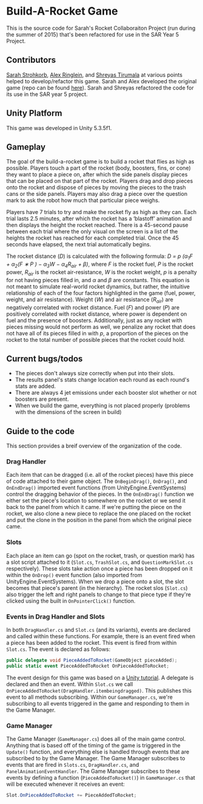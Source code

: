 # Build-A-Rocket Game

This is the source code for Sarah's Rocket Collaboraiton Project (run during the summer of 2015) that's been refactored for use in the SAR Year 5 Project. 

## Contributors

[Sarah Strohkorb](mailto:sarah.strohkorb@yale.edu), [Alex Ringlein](mailto:alexander.ringlein@yale.edu), and [Shreyas Tirumala](mailto:shreyas.tirumala@yale.edu) at various points helped to develop/refactor this game. Sarah and Alex developed the original game (repo can be found [here](https://github.com/sstrohkorb/rocketgame_v01)). Sarah and Shreyas refactored the code for its use in the SAR year 5 project. 

## Unity Platform

This game was developed in Unity 5.3.5f1. 

## Gameplay

The goal of the build-a-rocket game is to build a rocket that flies as high as possible. Players touch a part of the rocket (body, boosters, fins, or cone) they want to place a piece on, after which the side panels display pieces that can be placed on that part of the rocket. Players drag and drop pieces onto the rocket and dispose of pieces by moving the pieces to the trash cans or the side panels. Players may also drag a piece over the question mark to ask the robot how much that particular piece weighs.

Players have 7 trials to try and make the rocket fly as high as they can. Each trial lasts 2.5 minutes, after which the rocket has a ‘blastoff’ animation and then displays the height the rocket reached. There is a 45-second pause between each trial where the only visual on the screen is a list of the heights the rocket has reached for each completed trial. Once the 45 seconds have elapsed, the next trial automatically begins.

The rocket distance (*D*) is calculated with the following formula: *D = p (α<sub>1</sub>F + α<sub>2</sub>(F ∗ P ) − α<sub>3</sub>W − α<sub>4</sub>R<sub>air</sub> + β)*, where *F* is the rocket fuel, *P* is the rocket power, *R<sub>air</sub>* is the rocket air-resistance, *W* is the rocket weight, *p* is a penalty for not having pieces filled in, and *α* and *β* are constants. This equation is not meant to simulate real-world rocket dynamics, but rather, the intuitive relationship of each of the four factors highlighted in the game (fuel, power, weight, and air resistance). Weight (*W*) and air resistance (*R<sub>air</sub>*) are negatively correlated with rocket distance. Fuel (*F*) and power (*P*) are positively correlated with rocket distance, where power is dependent on fuel and the presence of boosters. Additionally, just as any rocket with pieces missing would not perform as well, we penalize any rocket that does not have all of its pieces filled in with *p*, a proportion of the pieces on the rocket to the total number of possible pieces that the rocket could hold.

## Current bugs/todos
- The pieces don't always size correctly when put into their slots. 
- The results panel's stats change location each round as each round's stats are added. 
- There are always 4 jet emissions under each booster slot whether or not boosters are present. 
- When we build the game, everything is not placed properly (problems with the dimensions of the screen in build)

## Guide to the code
This section provides a breif overview of the organization of the code. 

### Drag Handler

Each item that can be dragged (i.e. all of the rocket pieces) have this piece of code attached to their game object. The `OnBeginDrag()`, `OnDrag()`, and `OnEndDrag()` imported event functions (from UnityEngine.EventSystems) control the dragging behavior of the pieces. In the `OnEndDrag()` function we either set the piece's location to somewhere on the rocket or we send it back to the panel from which it came. If we're putting the piece on the rocket, we also clone a new piece to replace the one placed on the rocket and put the clone in the position in the panel from which the original piece came. 

### Slots

Each place an item can go (spot on the rocket, trash, or question mark) has a slot script attached to it (`Slot.cs`, `TrashSlot.cs`, and `QuestionMarkSlot.cs` respectively). These slots take action once a piece has been dropped on it within the `OnDrop()` event function (also imported from UnityEngine.EventSystems). When we drop a piece onto a slot, the slot becomes that piece's parent (in the hierarchy). The rocket slos (`Slot.cs`) also trigger the left and right panels to change to that piece type if they're clicked using the built in `OnPointerClick()` function. 

### Events in Drag Handler and Slots
In both `DragHandler.cs` and `Slot.cs` (and its variants), events are declared and called within these functions. For example, there is an event fired when a piece has been added to the rocket. This event is fired from within `Slot.cs`. The event is declared as follows: 
```cs
public delegate void PieceAddedToRocket(GameObject pieceAdded);
public static event PieceAddedToRocket OnPieceAddedToRocket;
```

The event design for this game was based on a [Unity tutorial](https://unity3d.com/learn/tutorials/topics/scripting/events). A delegate is declared and then an event. Within `Slot.cs` we call `OnPieceAddedToRocket(DragHandler.itembeingdragged)`. This publishes this event to all methods subscribing. Within our `GameManager.cs`, we're subscribing to all events triggered in the game and responding to them in the Game Manager.  

### Game Manager
The Game Manager (`GameManager.cs`) does all of the main game control. Anything that is based off of the timing of the game is triggered in the `Update()` function, and everything else is handled through events that are subscribed to by the Game Manager. The Game Manager subscribes to events that are fired in `Slots.cs`, `DragHandler.cs`, and `PanelAnimationEventHandler`. The Game Manager subscribes to these events by defining a function (`PieceAddedToRocket()`) in `GameManager.cs` that will be executed whenever it receives an event: 
```cs
Slot.OnPieceAddedToRocket += PieceAddedToRocket;
```






